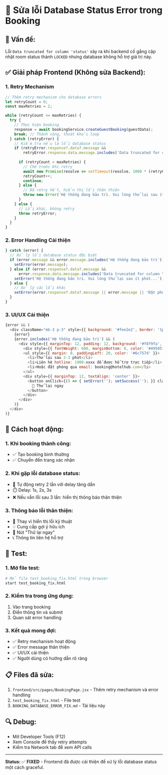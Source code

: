 # 🔧 Sửa lỗi Database Status Error trong Booking

## 🚨 **Vấn đề:**
Lỗi `Data truncated for column 'status'` xảy ra khi backend cố gắng cập nhật room status thành `LOCKED` nhưng database không hỗ trợ giá trị này.

## ✅ **Giải pháp Frontend (Không sửa Backend):**

### **1. Retry Mechanism**
```javascript
// Thêm retry mechanism cho database errors
let retryCount = 0;
const maxRetries = 2;

while (retryCount <= maxRetries) {
  try {
    // Thực hiện booking
    response = await bookingService.createGuestBooking(guestData);
    break; // Thành công, thoát khỏi loop
  } catch (retryError) {
    // Kiểm tra nếu là lỗi database status
    if (retryError.response?.data?.message && 
        retryError.response.data.message.includes('Data truncated for column \'status\'')) {
      
      if (retryCount < maxRetries) {
        // Chờ trước khi retry
        await new Promise(resolve => setTimeout(resolve, 1000 * (retryCount + 1)));
        retryCount++;
        continue;
      } else {
        // Đã retry hết, hiển thị lỗi thân thiện
        throw new Error('Hệ thống đang bảo trì. Vui lòng thử lại sau ít phút...');
      }
    } else {
      // Lỗi khác, không retry
      throw retryError;
    }
  }
}
```

### **2. Error Handling Cải thiện**
```javascript
} catch (error) {
  // Xử lý lỗi database status đặc biệt
  if (error.message && error.message.includes('Hệ thống đang bảo trì')) {
    setError(error.message);
  } else if (error.response?.data?.message && 
      error.response.data.message.includes('Data truncated for column \'status\'')) {
    setError('Hệ thống đang bảo trì. Vui lòng thử lại sau ít phút...');
  } else {
    // Xử lý các lỗi khác
    setError(error.response?.data?.message || error.message || 'Đặt phòng thất bại');
  }
}
```

### **3. UI/UX Cải thiện**
```javascript
{error && (
  <div className="mb-3 p-3" style={{ background: '#fee2e2', border: '1px solid #fca5a5', color: '#991b1b', borderRadius: 8 }}>
    {error}
    {error.includes('Hệ thống đang bảo trì') && (
      <div style={{ marginTop: 12, padding: 12, background: '#f8f9fa', border: '1px solid #dee2e6', borderRadius: 6 }}>
        <div style={{ fontWeight: 600, marginBottom: 8, color: '#495057' }}>💡 Gợi ý:</div>
        <ul style={{ margin: 0, paddingLeft: 20, color: '#6c757d' }}>
          <li>Thử lại sau 2-3 phút</li>
          <li>Liên hệ hotline: 1900-xxxx để được hỗ trợ trực tiếp</li>
          <li>Hoặc đặt phòng qua email: booking@hotelhub.com</li>
        </ul>
        <div style={{ marginTop: 12, textAlign: 'center' }}>
          <button onClick={() => { setError(''); setSuccess(''); }} className="btn btn-outline-primary btn-sm">
            🔄 Thử lại ngay
          </button>
        </div>
      </div>
    )}
  </div>
)}
```

## 🎯 **Cách hoạt động:**

### **1. Khi booking thành công:**
- ✅ Tạo booking bình thường
- ✅ Chuyển đến trang xác nhận

### **2. Khi gặp lỗi database status:**
- 🔄 Tự động retry 2 lần với delay tăng dần
- ⏱️ Delay: 1s, 2s, 3s
- ❌ Nếu vẫn lỗi sau 3 lần: hiển thị thông báo thân thiện

### **3. Thông báo lỗi thân thiện:**
- 🚫 Thay vì hiển thị lỗi kỹ thuật
- 💡 Cung cấp gợi ý hữu ích
- 🔄 Nút "Thử lại ngay"
- 📞 Thông tin liên hệ hỗ trợ

## 🧪 **Test:**

### **1. Mở file test:**
```bash
# Mở file test_booking_fix.html trong browser
start test_booking_fix.html
```

### **2. Kiểm tra trong ứng dụng:**
1. Vào trang booking
2. Điền thông tin và submit
3. Quan sát error handling

### **3. Kết quả mong đợi:**
- ✅ Retry mechanism hoạt động
- ✅ Error message thân thiện
- ✅ UI/UX cải thiện
- ✅ Người dùng có hướng dẫn rõ ràng

## 📋 **Files đã sửa:**
1. `frontend/src/pages/BookingPage.jsx` - Thêm retry mechanism và error handling
2. `test_booking_fix.html` - File test
3. `BOOKING_DATABASE_ERROR_FIX.md` - Tài liệu này

## 🔍 **Debug:**
- Mở Developer Tools (F12)
- Xem Console để thấy retry attempts
- Kiểm tra Network tab để xem API calls

---
**Status:** ✅ **FIXED** - Frontend đã được cải thiện để xử lý lỗi database status một cách graceful.
